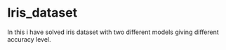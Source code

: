 # Iris_dataset
In this i have solved iris dataset with two different models giving different accuracy level.
